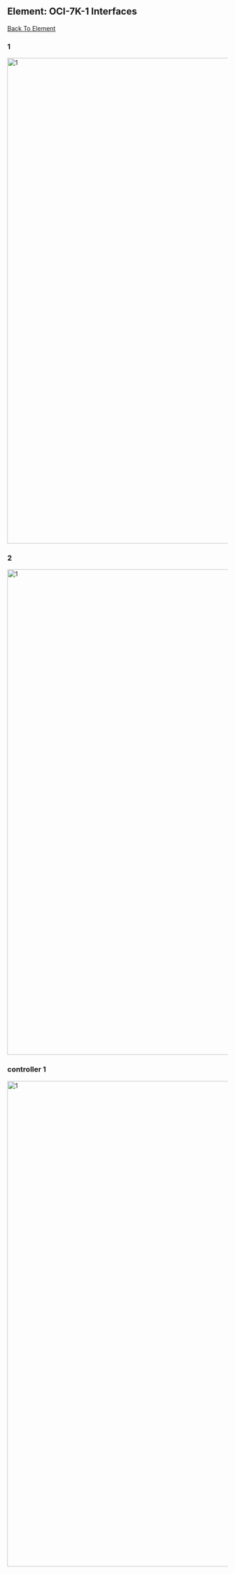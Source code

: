 ## Element: OCI-7K-1 Interfaces
[Back To Element](../README.md)

### 1
<img alt="1" src="1?raw=1" width="1110">
                
### 2
<img alt="1" src="2?raw=1" width="1110">
                
### controller 1
<img alt="1" src="controller 1?raw=1" width="1110">
                
